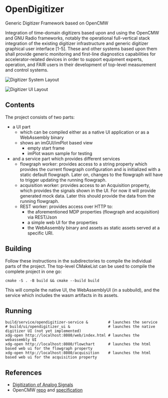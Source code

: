 # OpenDigitizer

Generic Digitizer Framework based on OpenCMW

Integration of time-domain digitizers based upon and using the OpenCMW and GNU Radio frameworks, notably the
operational full-vertical stack integration of the existing digitizer infrastructure and generic digitizer
graphical user interface [1-5]. These and other systems based upon them shall provide generic
monitoring and first-line diagnostics capabilities for accelerator-related devices in order to support
equipment experts, operation, and FAIR users in their development of top-level measurement and control systems.

![Digitizer System Layout](./doc/Digitizer_System_Layout.png)

![Digitizer UI Layout](./doc/Digitizer_System_Layout_UI.png)

## Contents

The project consists of two parts:

- a UI part
  - which can be compiled either as a native UI application or as a WebAssembly binary
  - shows an imGUI/imPlot based view
    - empty start frame
    - imPlot wasm sample for testing
- and a service part which provides different services
  - flowgraph worker: provides access to a string property which provides the current flowgraph configuration and is
    initialized with a static default flowgraph.
    Later on, changes to the flowgraph will have to trigger updating the running flowgraph.
  - acquisition worker: provides access to an Acquisition property, which provides the signals shown in the UI. For now
    it will provide generated mock data.
    Later this should provide the data from the running flowgraph.
  - REST worker: provides access over HTTP to:
    - the aforementioned MDP properties (flowgraph and acquisition) via REST/Json
    - a simple web UI for the properties
    - the WebAssembly binary and assets as static assets served at a specific URI.

## Building

Follow these instructions in the subdirectories to compile the individual parts of the project.
The top-level CMakeList can be used to compile the complete project in one go:

```shell
cmake -S . -B build && cmake --build build
```

This will compile the native UI, the WebAssemblyUI (in a subbuild), and the service which includes the wasm artifacts in its
assets.

## Running

```shell
build/service/opendigitizer-service &         # launches the service
# build/ui/opendigitizer_ui &                 # launches the native digitizer UI (not yet implemented)
xdg-open http://localhost:8080/web/index.html # launches the webassembly UI
xdg-open http://localhost:8080/flowchart      # launches the html based web ui for the flowgraph property
xdg-open http://localhost:8080/acquisition    # launches the html based web ui for the acquisition property
```

## References

- [Digitization of Analog Signals](https://edms.cern.ch/document/1823376/1)
- OpenCMW [repo](https://github.com/fair-acc/opencmw-cpp/) and [specification](https://edms.cern.ch/document/2444348/1)

